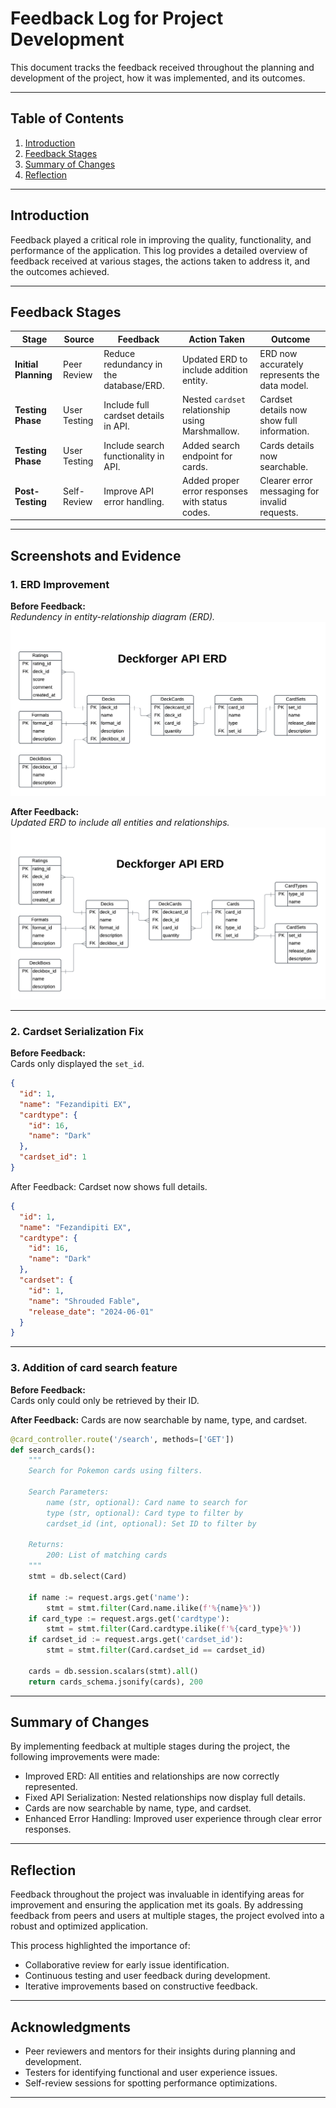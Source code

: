 # Feedback Log for Project Development

This document tracks the feedback received throughout the planning and development of the project, how it was implemented, and its outcomes.

---

## Table of Contents

1. [Introduction](#introduction)
2. [Feedback Stages](#feedback-stages)
3. [Summary of Changes](#summary-of-changes)
4. [Reflection](#reflection)

---

## Introduction

Feedback played a critical role in improving the quality, functionality, and performance of the application. This log provides a detailed overview of feedback received at various stages, the actions taken to address it, and the outcomes achieved.

---

## Feedback Stages

| **Stage**            | **Source**   | **Feedback**                           | **Action Taken**                                 | **Outcome**                                   |
| -------------------- | ------------ | -------------------------------------- | ------------------------------------------------ | --------------------------------------------- |
| **Initial Planning** | Peer Review  | Reduce redundancy in the database/ERD. | Updated ERD to include addition entity.          | ERD now accurately represents the data model. |
| **Testing Phase**    | User Testing | Include full cardset details in API.   | Nested `cardset` relationship using Marshmallow. | Cardset details now show full information.    |
| **Testing Phase**    | User Testing | Include search functionality in API.   | Added search endpoint for cards.                 | Cards details now searchable.                 |
| **Post-Testing**     | Self-Review  | Improve API error handling.            | Added proper error responses with status codes.  | Clearer error messaging for invalid requests. |

---

## Screenshots and Evidence

### 1. **ERD Improvement**

**Before Feedback:**  
_Redundency in entity-relationship diagram (ERD)._  
![Before ERD](./screenshots/erd_plan_before.png)

**After Feedback:**  
_Updated ERD to include all entities and relationships._  
![Updated ERD](./screenshots/erd_plan.png)

---

### 2. **Cardset Serialization Fix**

**Before Feedback:**  
Cards only displayed the `set_id`.

```json
{
  "id": 1,
  "name": "Fezandipiti EX",
  "cardtype": {
    "id": 16,
    "name": "Dark"
  },
  "cardset_id": 1
}
```

After Feedback:
Cardset now shows full details.

```json
{
  "id": 1,
  "name": "Fezandipiti EX",
  "cardtype": {
    "id": 16,
    "name": "Dark"
  },
  "cardset": {
    "id": 1,
    "name": "Shrouded Fable",
    "release_date": "2024-06-01"
  }
}
```

---

### 3. **Addition of card search feature**

**Before Feedback:**  
Cards only could only be retrieved by their ID.

**After Feedback:**
Cards are now searchable by name, type, and cardset.

```python
@card_controller.route('/search', methods=['GET'])
def search_cards():
    """
    Search for Pokemon cards using filters.

    Search Parameters:
        name (str, optional): Card name to search for
        type (str, optional): Card type to filter by
        cardset_id (int, optional): Set ID to filter by

    Returns:
        200: List of matching cards
    """
    stmt = db.select(Card)

    if name := request.args.get('name'):
        stmt = stmt.filter(Card.name.ilike(f'%{name}%'))
    if card_type := request.args.get('cardtype'):
        stmt = stmt.filter(Card.cardtype.ilike(f'%{card_type}%'))
    if cardset_id := request.args.get('cardset_id'):
        stmt = stmt.filter(Card.cardset_id == cardset_id)

    cards = db.session.scalars(stmt).all()
    return cards_schema.jsonify(cards), 200
```

---

## Summary of Changes

By implementing feedback at multiple stages during the project, the following improvements were made:

- Improved ERD: All entities and relationships are now correctly represented.
- Fixed API Serialization: Nested relationships now display full details.
- Cards are now searchable by name, type, and cardset.
- Enhanced Error Handling: Improved user experience through clear error responses.

---

## Reflection

Feedback throughout the project was invaluable in identifying areas for improvement and ensuring the application met its goals. By addressing feedback from peers and users at multiple stages, the project evolved into a robust and optimized application.

This process highlighted the importance of:

- Collaborative review for early issue identification.
- Continuous testing and user feedback during development.
- Iterative improvements based on constructive feedback.

---

## Acknowledgments

- Peer reviewers and mentors for their insights during planning and development.
- Testers for identifying functional and user experience issues.
- Self-review sessions for spotting performance optimizations.

---
